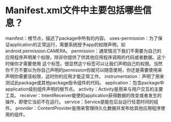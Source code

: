 # Manifest.xml文件中主要包括哪些信息？

manifest：根节点，描述了package中所有的内容。
uses-permission：为了保证application的正常运行，需要系统授予app的权限声明，如android.permission.CAMERA。
permission：通常情况下我们不需要为自己的应用程序声明某个权限，除非你提供了供其他应用程序调用的代码或者数据。这个时候你才需要使用<permission> 这个标签。很显然这个标签可以让我们声明自己的权限。当然你千万不要以为你自己声明的permission你就可以随意使用，你还是需要使用<uses-permission>来声明你需要该权限，这时你的应用才能正常工作。
instrumentation：声明了用来测试此package或其他package指令组件的代码。
application：包含package中application级别组件声明的根节点。
activity：Activity是用来与用户交互的主要工具。
receiver：IntentReceiver能使的application获得数据的改变或者发生的操作，即使它当前不在运行。
service：Service是能在后台运行任意时间的组件。
provider：ContentProvider是用来管理持久化数据并发布给其他应用程序使用的组件。